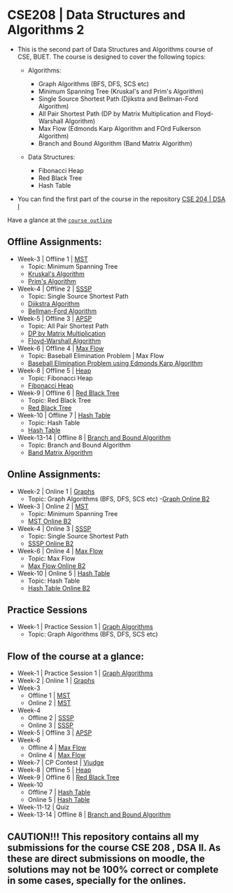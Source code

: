 # CSE208 | Data Structures and Algorithms 2 

- This is the second part of Data Structures and Algorithms course of CSE, BUET. The course is designed to cover the following topics:
  - Algorithms:
    - Graph Algorithms (BFS, DFS, SCS etc)
    - Minimum Spanning Tree (Kruskal's and Prim's Algorithm)
    - Single Source Shortest Path (Djikstra and Bellman-Ford Algorithm)
    - All Pair Shortest Path (DP by Matrix Multiplication and Floyd-Warshall Algorithm)
    - Max Flow (Edmonds Karp Algorithm and FOrd Fulkerson Algorithm)
    - Branch and Bound Algorithm (Band Matrix Algorithm)

  - Data Structures: 
    - Fibonacci Heap 
    - Red Black Tree 
    - Hash Table

- You can find the first part of the course in the repository [CSE 204 | DSA I](https://github.com/MdRaihanSobhan/CSE-204---Data-Structures-and-Algorithms-1)


Have a glance at the [`course outline`](/course_outline.pdf)

## Offline Assignments:
- Week-3 | Offline 1 | [MST](/2.%20Minimum%20Spanning%20Tree/MST%20Offline/)
  - Topic: Minimum Spanning Tree
  - [Kruskal's Algorithm](/2.%20Minimum%20Spanning%20Tree/MST%20Offline/)
  - [Prim's Algorithm](/2.%20Minimum%20Spanning%20Tree/MST%20Offline/)
- Week-4 | Offline 2 | [SSSP](/3.%20Single%20Source%20Shortest%20Path/SSSP%20Offline/)
  - Topic: Single Source Shortest Path
  - [Djikstra Algorithm](/3.%20Single%20Source%20Shortest%20Path/SSSP%20Offline/dijkstra.cpp)
  - [Bellman-Ford Algorithm](/3.%20Single%20Source%20Shortest%20Path/SSSP%20Offline/bellman_ford.cpp)
- Week-5 | Offline 3 | [APSP](/4.%20All%20Pair%20Shortest%20Path/)
  - Topic: All Pair Shortest Path
  - [DP by Matrix Multiplication](/4.%20All%20Pair%20Shortest%20Path/Matrix_Multiplication_APSP.cpp)
  - [Floyd-Warshall Algorithm](/4.%20All%20Pair%20Shortest%20Path/Floyd_Warshal_APSP.cpp)
- Week-6 | Offline 4 | [Max Flow](/5.%20Max%20Flow/Offline%20Max%20Flow/)
  - Topic: Baseball Elimination Problem | Max Flow
  - [Baseball Elimination Problem using Edmonds Karp Algorithm](/5.%20Max%20Flow/Offline%20Max%20Flow/Solve_Using_Edmonds_Karp.cpp)
- Week-8 | Offline 5 | [Heap](/6.%20Fibonacci%20Heap/)
  - Topic: Fibonacci Heap
  - [Fibonacci Heap](/6.%20Fibonacci%20Heap/Java%20Implementation%20of%20Fib%20Heap/)
- Week-9 | Offline 6 | [Red Black Tree](/7.%20Red%20Black%20Tree/)
  - Topic: Red Black Tree
  - [Red Black Tree](/7.%20Red%20Black%20Tree/Java%20Implementation%20of%20RB%20Tree/)
- Week-10 | Offline 7 | [Hash Table](/8.%20Hash%20Table/Offline%20on%20Hash%20Table/)
  - Topic: Hash Table
  - [Hash Table](/8.%20Hash%20Table/Offline%20on%20Hash%20Table/CPP%20Implementation.cpp)
- Week-13-14 | Offline 8 | [Branch and Bound Algorithm](/9.%20Branch%20and%20Bound%20Algo/)
  - Topic: Branch and Bound Algorithm 
  - [Band Matrix Algorithm](/9.%20Branch%20and%20Bound%20Algo/Java%20Solution/)

## Online Assignments:
- Week-2 | Online 1 | [Graphs](/1.%20Graph%20|%20BFS,%20DFS,%20SCS%20etc/Graph%20Online/)
  - Topic: Graph Algorithms (BFS, DFS, SCS etc)
  -[Graph Online B2](/1.%20Graph%20|%20BFS,%20DFS,%20SCS%20etc/Graph%20Online/solve_Evening.cpp)
- Week-3 | Online 2 | [MST](/2.%20Minimum%20Spanning%20Tree/MST%20Online/)
  - Topic: Minimum Spanning Tree
  - [MST Online B2](/2.%20Minimum%20Spanning%20Tree/MST%20Online/Online_Submission.cpp)
- Week-4 | Online 3 | [SSSP](/3.%20Single%20Source%20Shortest%20Path/SSSP%20Online/)
  - Topic: Single Source Shortest Path
  - [SSSP Online B2](/3.%20Single%20Source%20Shortest%20Path/SSSP%20Online/SSSP%20Online%20B2.cpp)
- Week-6 | Online 4 | [Max Flow](/5.%20Max%20Flow/Online%20Max%20Flow/)
  - Topic: Max Flow
  - [Max Flow Online B2](/5.%20Max%20Flow/Online%20Max%20Flow/Partial_Solve_Evening.cpp)
- Week-10 | Online 5 | [Hash Table](/8.%20Hash%20Table/Online%20on%20Hash%20Table/)
  - Topic: Hash Table
  - [Hash Table Online B2](/8.%20Hash%20Table/Online%20on%20Hash%20Table/Online%20B2.cpp)

## Practice Sessions
- Week-1 | Practice Session 1 | [Graph Algorithms](/1.%20Graph%20|%20BFS,%20DFS,%20SCS%20etc/Graph%20Practice/)
  - Topic: Graph Algorithms (BFS, DFS, SCS etc)

## Flow of the course at a glance:
- Week-1 | Practice Session 1 | [Graph Algorithms](/1.%20Graph%20|%20BFS,%20DFS,%20SCS%20etc/Graph%20Practice/)
- Week-2 | Online 1 | [Graphs](/1.%20Graph%20|%20BFS,%20DFS,%20SCS%20etc/Graph%20Online/)
- Week-3 
  - Offline 1 | [MST](/2.%20Minimum%20Spanning%20Tree/MST%20Offline/)
  - Online 2 | [MST](/2.%20Minimum%20Spanning%20Tree/MST%20Online/)
- Week-4 
  - Offline 2 | [SSSP](/3.%20Single%20Source%20Shortest%20Path/SSSP%20Offline/)
  - Online 3 | [SSSP](/3.%20Single%20Source%20Shortest%20Path/SSSP%20Online/)
- Week-5 | Offline 3 | [APSP](/4.%20All%20Pair%20Shortest%20Path/)
- Week-6 
  - Offline 4 | [Max Flow](/5.%20Max%20Flow/Offline%20Max%20Flow/)
  - Online 4 | [Max Flow](/5.%20Max%20Flow/Online%20Max%20Flow/)
- Week-7 | CP Contest | [Vjudge](https://vjudge.net/contest/502016)
- Week-8 | Offline 5 | [Heap](/6.%20Fibonacci%20Heap/)
- Week-9 | Offline 6 | [Red Black Tree](/7.%20Red%20Black%20Tree/)
- Week-10
  - Offline 7 | [Hash Table](/8.%20Hash%20Table/Offline%20on%20Hash%20Table/)
  - Online 5 | [Hash Table](/8.%20Hash%20Table/Online%20on%20Hash%20Table/)
- Week-11-12 | Quiz
- Week-13-14 | Offline 8 | [Branch and Bound Algorithm](/9.%20Branch%20and%20Bound%20Algo/)

## CAUTION!!! This repository contains all my submissions for the course CSE 208 , DSA II. As these are direct submissions on moodle, the solutions may not be 100% correct or complete in some cases, specially for the onlines. 
